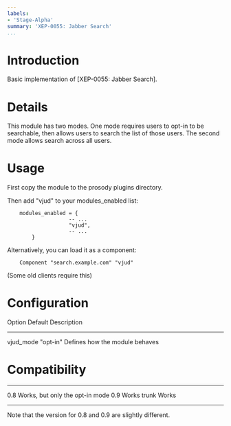 ```yaml
---
labels:
- 'Stage-Alpha'
summary: 'XEP-0055: Jabber Search'
...
```


Introduction
============

Basic implementation of [XEP-0055: Jabber Search].

Details
=======

This module has two modes. One mode requires users to opt-in to be
searchable, then allows users to search the list of those users. The
second mode allows search across all users.

Usage
=====

First copy the module to the prosody plugins directory.

Then add "vjud" to your modules\_enabled list:

        modules_enabled = {
                        -- ...
                        "vjud",
                        -- ...
            }

Alternatively, you can load it as a component:

        Component "search.example.com" "vjud"

(Some old clients require this)

Configuration
=============

  Option       Default    Description
  ------------ ---------- --------------------------------
  vjud\_mode   "opt-in"   Defines how the module behaves

Compatibility
=============

  ------- ---------------------------------
  0.8     Works, but only the opt-in mode
  0.9     Works
  trunk   Works
  ------- ---------------------------------

Note that the version for 0.8 and 0.9 are slightly different.

